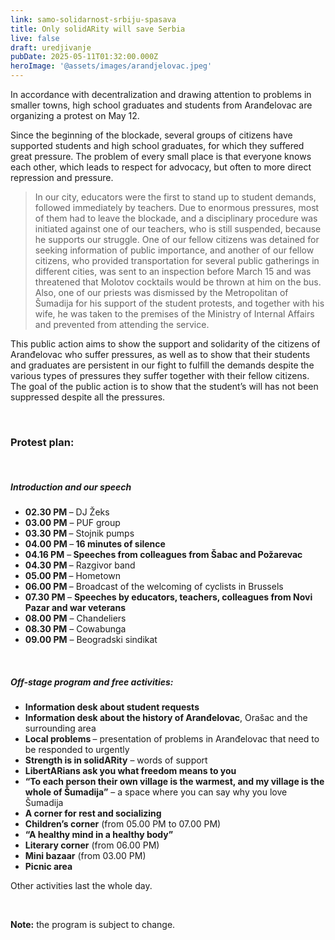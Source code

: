 ```yaml
---
link: samo-solidarnost-srbiju-spasava
title: Only solidARity will save Serbia
live: false
draft: uredjivanje
pubDate: 2025-05-11T01:32:00.000Z
heroImage: '@assets/images/arandjelovac.jpeg'
---
```

In accordance with decentralization and drawing attention to problems in smaller towns, high school graduates and students from Aranđelovac are organizing a protest on May 12.

Since the beginning of the blockade, several groups of citizens have supported students and high school graduates, for which they suffered great pressure. The problem of every small place is that everyone knows each other, which leads to respect for advocacy, but often to more direct repression and pressure.

> In our city, educators were the first to stand up to student demands, followed immediately by teachers. Due to enormous pressures, most of them had to leave the blockade, and a disciplinary procedure was initiated against one of our teachers, who is still suspended, because he supports our struggle. One of our fellow citizens was detained for seeking information of public importance, and another of our fellow citizens, who provided transportation for several public gatherings in different cities, was sent to an inspection before March 15 and was threatened that Molotov cocktails would be thrown at him on the bus. Also, one of our priests was dismissed by the Metropolitan of Šumadija for his support of the student protests, and together with his wife, he was taken to the premises of the Ministry of Internal Affairs and prevented from attending the service.

This public action aims to show the support and solidarity of the citizens of Aranđelovac who suffer pressures, as well as to show that their students and graduates are persistent in our fight to fulfill the demands despite the various types of pressures they suffer together with their fellow citizens. The goal of the public action is to show that the student’s will has not been suppressed despite all the pressures.

‎ 


### **Protest plan:**

**‎&#32;**

##### **Introduction and our speech**

- **02.30 PM&#32;**– DJ Žeks
- **03.00 PM** – PUF group
- **03.30 PM&#32;**– Stojnik pumps
- **04.00 PM&#32;**–**&#32;16 minutes of silence**
- **04.16 PM** –**&#32;Speeches from colleagues from Šabac and Požarevac**
- **04.30 PM&#32;**– Razgivor band
- **05.00 PM&#32;**– Hometown
- **06.00 PM&#32;**– Broadcast of the welcoming of cyclists in Brussels
- **07.30 PM&#32;**– **Speeches by educators, teachers, colleagues from Novi Pazar and war veterans**
- **08.00 PM** – Chandeliers
- **08.30 PM** – Cowabunga
- **09.00 PM** – Beogradski sindikat

‎ 


##### **Off-stage program and free activities:**

- **Information desk about student requests**
- **Information desk about the history of Aranđelovac**, Orašac and the surrounding area
- **Local problems&#32;**– presentation of problems in Aranđelovac that need to be responded to urgently
- **Strength is in solidARity** – words of support
- **LibertARians ask you what freedom means to you**
- **“To each person their own village is the warmest, and my village is the whole of Šumadija”** – a space where you can say why you love Šumadija
- **A corner for rest and socializing**
- **Children’s corner** (from 05.00 PM to 07.00 PM)
- **“A healthy mind in a healthy body”**
- **Literary corner** (from 06.00 PM)
- **Mini bazaar** (from 03.00 PM)
- **Picnic area**

Other activities last the whole day.

‎ 


**Note:** the program is subject to change.
